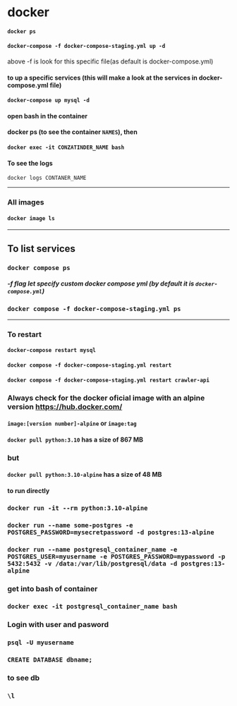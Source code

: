 # docker



#### `docker ps`

#### `docker-compose -f docker-compose-staging.yml up -d`
above -f is look for this specific file(as default is docker-compose.yml)


#### to up a specific services (this will make a look at the services in docker-compose.yml file)
#### `docker-compose up mysql -d`

#### open bash in the container
#### docker ps (to see the container `NAMES`), then
#### `docker exec -it CONZATINDER_NAME bash`

#### To see the logs
`docker logs CONTANER_NAME`

---
### All images

#### `docker image ls`

---
## To list services

### `docker compose ps`
##### -f flag let specify custom docker  compose yml (by default it is `docker-compose.yml`)

### `docker compose -f docker-compose-staging.yml ps`

---

### To restart

#### `docker-compose restart mysql`
#### `docker compose -f docker-compose-staging.yml restart`

#### `docker compose -f docker-compose-staging.yml restart crawler-api`




### Always check for the docker oficial image with an alpine version https://hub.docker.com/

#### `image:[version number]-alpine` or `image:tag`

#### `docker pull python:3.10` has a size of 867 MB
### but 
#### `docker pull python:3.10-alpine`  has a size of 48 MB

#### to run directly

### `docker run -it --rm python:3.10-alpine`



### `docker run --name some-postgres -e POSTGRES_PASSWORD=mysecretpassword -d postgres:13-alpine`
### `docker run --name postgresql_container_name -e POSTGRES_USER=myusername -e POSTGRES_PASSWORD=mypassword -p 5432:5432 -v /data:/var/lib/postgresql/data -d postgres:13-alpine`

### get into bash of container
### `docker exec -it postgresql_container_name bash`
### Login with user and pasword
### `psql -U myusername`
### `CREATE DATABASE dbname;`
### to see db
### `\l`

